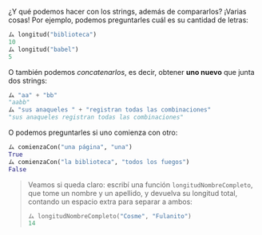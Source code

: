 ¿Y qué podemos hacer con los strings, además de compararlos? ¡Varias cosas! Por ejemplo, podemos preguntarles cuál es su cantidad de letras:

```python
ム longitud("biblioteca")
10
ム longitud("babel")
5
```

O también podemos _concatenarlos_, es decir, obtener **uno nuevo** que junta dos strings:

```python
ム "aa" + "bb"
"aabb"
ム "sus anaqueles " + "registran todas las combinaciones"
"sus anaqueles registran todas las combinaciones"
```

O podemos preguntarles si uno comienza con otro:

```python
ム comienzaCon("una página", "una")
True
ム comienzaCon("la biblioteca", "todos los fuegos")
False
```

> Veamos si queda claro: escribí una función `longitudNombreCompleto`, que tome un nombre y un apellido, y devuelva su longitud total, contando un espacio extra para separar a ambos:
>
>```python
> ム longitudNombreCompleto("Cosme", "Fulanito")
>14
>```
